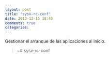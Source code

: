 ```yaml
---
layout: post
title: "sysv-rc-conf"
date: 2013-12-15 18:40
comments: true
categories: 
---
```

Gestionar el arranque de las aplicaciones al inicio.

>~# sysv-rc-conf

